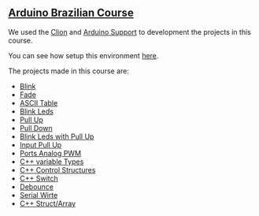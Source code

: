 ## [Arduino Brazilian Course](https://cursodearduino.net/)

We used the [Clion](https://www.jetbrains.com/pt-br/clion/) and [Arduino Support](https://plugins.jetbrains.com/plugin/11301-arduino-support) to development the projects in this course.

You can see how setup this environment [here](https://github.com/robsonoduarte/learn-arduino/tree/master/clion-arduino/example).


The projects made in this course are:

* [Blink](https://github.com/robsonoduarte/learn-arduino/tree/master/arduino-courses/arduino-brazilian-course/blink)
* [Fade](https://github.com/robsonoduarte/learn-arduino/tree/master/arduino-courses/arduino-brazilian-course/fade)
* [ASCII Table](https://github.com/robsonoduarte/learn-arduino/tree/master/arduino-courses/arduino-brazilian-course/asc2table)
* [Blink Leds](https://github.com/robsonoduarte/learn-arduino/tree/master/arduino-courses/arduino-brazilian-course/blink-leds)
* [Pull Up](https://github.com/robsonoduarte/learn-arduino/tree/master/arduino-courses/arduino-brazilian-course/pull-up)
* [Pull Down](https://github.com/robsonoduarte/learn-arduino/tree/master/arduino-courses/arduino-brazilian-course/pull-down)
* [Blink Leds with Pull Up](https://github.com/robsonoduarte/learn-arduino/tree/master/arduino-courses/arduino-brazilian-course/blink-leds-pull-up)
* [Input Pull Up](https://github.com/robsonoduarte/learn-arduino/tree/master/arduino-courses/arduino-brazilian-course/input-pull-up)
* [Ports Analog PWM](https://github.com/robsonoduarte/learn-arduino/tree/master/arduino-courses/arduino-brazilian-course/ports-analog-pwm)
* [C++ variable Types](https://github.com/robsonoduarte/learn-arduino/tree/master/arduino-courses/arduino-brazilian-course/cpp-variable-types)
* [C++ Control Structures](https://github.com/robsonoduarte/learn-arduino/tree/master/arduino-courses/arduino-brazilian-course/control-structures)
* [C++ Switch](https://github.com/robsonoduarte/learn-arduino/tree/master/arduino-courses/arduino-brazilian-course/switch)
* [Debounce](https://github.com/robsonoduarte/learn-arduino/tree/master/arduino-courses/arduino-brazilian-course/debounce)
* [Serial Wirte](https://github.com/robsonoduarte/learn-arduino/tree/master/arduino-courses/arduino-brazilian-course/serial_write)
* [C++ Struct/Array](https://github.com/robsonoduarte/learn-arduino/tree/master/arduino-courses/arduino-brazilian-course/struct_array)


